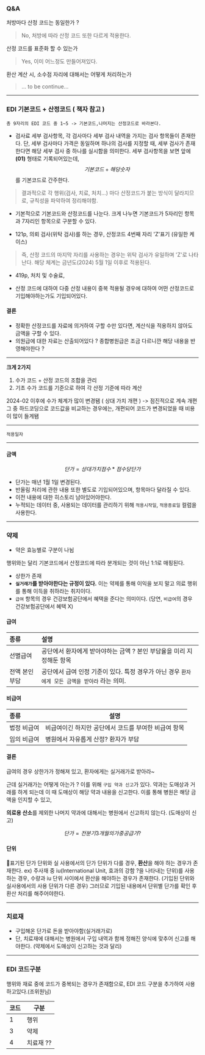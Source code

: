 
### Q&A 

처방마다 산정 코드는 동일한가 ? 

> No, 처방에 따라 산정 코드 또한 다르게 적용한다. 

산정 코드를 표준화 할 수 있는가 

> Yes, 이미 어느정도 만들어져있다. 


환산 계산 시, 소수점 자리에 대해서는 어떻게 처리하는가
> ... to be continue...

---

### EDI 기본코드 + 산정코드 ( **책자 참고** )

	총 9자리의 EDI 코드 중 1~5 -> 기본코드,나머지는 산정코드로 바라본다. 

- 검사료 세부 검사항목, 각 검사마다 세부 검사 내역을 가지는 검사 항목들이 존재한다. 단, 세부 검사마다 가격은 동일하며 하나의 검사를 지정할 때, 세부 검사가 존재한다면 해당 세부 검사 중 하나를 실시함을 의미한다.  세부 검사항목을 보면 앞에 **(01)** 형태로 기록되어있는데, $$기본 코드 + 해당 숫자$$ 를 기본코드로 간주한다. 

> 결과적으로 각 행위(검사, 치료, 처치...) 마다 산정코드가 붙는 방식이 달라지므로, 규칙성을 파악하여 정리해야함. 


- 기본적으로 기본코드와 산정코드를 나눈다. 크게 나누면 기본코드가 5자리인 항목과 7자리인 항목으로 구분할 수 있다. 


- 121p, 의뢰 검사(위탁 검사)를 하는 경우, 산정코드 4번째 자리 'Z'표기 (유일한 케이스)
> 즉, 산정 코드의 마지막 자리를 사용하는 경우는 위탁 검사가 유일하며 'Z'로 나타난다. 
> 해당 체계는 금년도(2024) 5월 1일 이후로 적용된다. 


- 419p, 처치 및 수술료, 

- 산정 코드에 대하여 다중 산정 내용이 중복 적용될 경우에 대하여 어떤 산정코드로 기입해야하는가도 기입되어있다. 

#### 결론 

- 정확한 산정코드를 자료에 의거하여 구할 수만 있다면, 계산식을 적용하지 않아도 금액을 구할 수 있다. 
- 의원급에 대한 자료는 산출되어있다 ? 종합병원급은 조금 다르니깐 해당 내용을 반영해야한다 ?

---

**크게 2가지**

1. 수가 코드 + 산정 코드의 조합을 관리
2. 기초 수가 코드를 기준으로 하여 각 산정 기준에 따라 계산

2024-02 이후에 수가 체계가 많이 변경됌 ( 상대 가치 개편 ) -> 점진적으로 계속 개편 
그 중 하드코딩으로 코드값을 비교하는 경우에는, 개편되어 코드가 변경되었을 때 비용이 많이 들게됌

--- 

`적용일자`

---

#### 금액 

$$단가 = 상대가치점수 * 점수 당 단가$$

- 단가는 매년 1월 1일 변경된다. 
- 반올림 처리에 관한 내용 또한 별도로 기입되어있으며, 항목마다 달라질 수 있다. 
- 이전 내용에 대한 히스토리 남아있어야한다. 
- 누적되는 데이터 중, 사용되는 데이터를 관리하기 위해 `적용시작일`, `적용종료일` 컬럼을 사용한다. 


---
### 약제 

- 약은 효능별로 구분이 나뉨

행위와는 달리 기본코드에서 산정코드에 따라 분개되는 것이 아닌 1:1로 매핑된다. 

- 상한가 존재 
- **`실거래가`를 받아야한다는 규정이 있다.** 이는 약제를 통해 이익을 보지 말고 의료 행위를 통해 이득을 취하라는 취지이다. 
- `급여` 항목의 경우 건강보험공단에서 혜택을 준다는 의미이다. (당연, `비급여`의 경우 건강보험공단에서 혜택 X)

#### 급여 

| 종류       | 설명                                                       |
| :------- | :------------------------------------------------------- |
| 선별급여     | 공단에서 환자에게 받아야하는 금액 ? 본인 부담율을 미리 지정해둔 항목                  |
| 전액 본인 부담 | 공단에서 급여 인정 기준이 있다. 특정 경우가 아닌 경우 `환자에게 모든 금액을 받아라` 라는 의미. |

#### 비급여 

| 종류     | 설명                            |
| :----- | ----------------------------- |
| 법정 비급여 | 비급여이긴 하지만 공단에서 코드를 부여한 비급여 항목 |
| 임의 비급여 | 병원에서 자유롭게 산정? 환자가 부담          |

#### 결론

급여의 경우 상한가가 정해져 있고, 환자에게는 실거래가로 받아라~ 

근데 실거래가는 어떻게 아는가 ? 이를 위해 `구입 약과 신고`가 있다. 약과는 도매상과 거래를 하게 되는데 이 때 도매상이 해당 약과 내용을 신고한다. 
이를 통해 병원은 해당 금액을 인지할 수 있고, 



**의료용 산소**를 제외한 나머지 약과에 대해서는 병원에서 신고하지 않는다. (도매상이 신고)


$$단가 = 전 분기 3개월의 가중공급가 ?$$


#### 단위 

표기된 단가 단위와 실 사용에서의 단가 단위가 다를 경우, **환산**을 해야 하는 경우가 존재한다. 
ex) 주사재 중 iu(International Unit, 효과의 강함 ?을 나타내는 단위)를 사용하는 경우, 수량과 iu 단위 사이에서 환산을 해야하는 경우가 존재한다. (기입된 단위와 실사용에서의 사용 단위가 다른 경우) 그러므로 기입된 내용에서 단위별 단가를 확인 후 환산 처리를 해주어야한다. 

---
### 치료재 

- 구입해온 단가로 돈을 받아야함(실거래가로)
- 단, 치료재에 대해서는 병원에서 구입 내역과 함께 정해진 양식에 맞추어 신고를 해야한다. (약제에서 도매상이 신고하는 것과 달리)


---
### EDI 코드구분

행위와 재료 중에 코드가 중복되는 경우가 존재함으로, EDI 코드 구분을 추가하여 사용하고있다.(조위원님)

| 코드  | 구분     |
| --- | ------ |
| 1   | 행위     |
| 3   | 약제     |
| 4   | 치료재 ?? |



